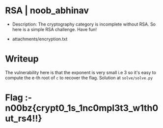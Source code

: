 # RSA | noob_abhinav

-  Description:
The cryptography category is incomplete without RSA. So here is a simple RSA challenge. Have fun!

- attachments/encryption.txt

# Writeup
The vulnerability here is that the exponent is very small i.e 3 so it's easy to compute the e-th root of `c` to recover the flag. Solution at `solve/solve.py`

# Flag :- n00bz{crypt0_1s_1nc0mpl3t3_w1th0ut_rs4!!}
